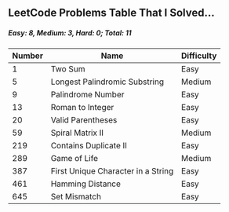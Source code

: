 ## LeetCode Problems Table That I Solved...
##### Easy: 8, Medium: 3, Hard: 0; Total: 11
| Number | Name                               | Difficulty |
|--------|------------------------------------|------------|
| 1      | Two Sum                            | Easy       |
| 5      | Longest Palindromic Substring      | Medium     |
| 9      | Palindrome Number                  | Easy       |
| 13     | Roman to Integer                   | Easy       |
| 20     | Valid Parentheses                  | Easy       |
| 59     | Spiral Matrix II                   | Medium     |
| 219    | Contains Duplicate II              | Easy       |
| 289    | Game of Life                       | Medium     |
| 387    | First Unique Character in a String | Easy       |
| 461    | Hamming Distance                   | Easy       |
| 645    | Set Mismatch                       | Easy       |
